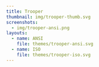 ```yaml
---
title: Trooper
thumbnail: img/trooper-thumb.svg
screenshots:
  - img/trooper-ansi.png
layouts:
  - name: ANSI
    file: themes/trooper-ansi.svg
  - name: ISO
    file: themes/trooper-iso.svg
---
```

